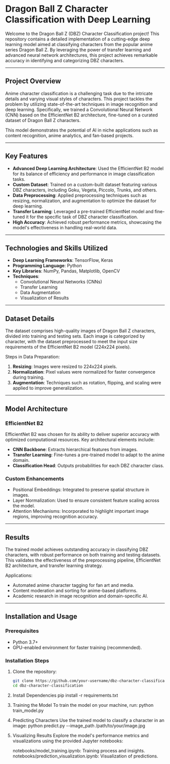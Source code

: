 # Dragon Ball Z Character Classification with Deep Learning

Welcome to the Dragon Ball Z (DBZ) Character Classification project! This repository contains a detailed implementation of a cutting-edge deep learning model aimed at classifying characters from the popular anime series Dragon Ball Z. By leveraging the power of transfer learning and advanced neural network architectures, this project achieves remarkable accuracy in identifying and categorizing DBZ characters.

---

## Project Overview

Anime character classification is a challenging task due to the intricate details and varying visual styles of characters. This project tackles the problem by utilizing state-of-the-art techniques in image recognition and deep learning. Specifically, we trained a Convolutional Neural Network (CNN) based on the EfficientNet B2 architecture, fine-tuned on a curated dataset of Dragon Ball Z characters.

This model demonstrates the potential of AI in niche applications such as content recognition, anime analytics, and fan-based projects.

---

## Key Features

- **Advanced Deep Learning Architecture**: Used the EfficientNet B2 model for its balance of efficiency and performance in image classification tasks.
- **Custom Dataset**: Trained on a custom-built dataset featuring various DBZ characters, including Goku, Vegeta, Piccolo, Trunks, and others.
- **Data Preprocessing**: Applied preprocessing techniques such as resizing, normalization, and augmentation to optimize the dataset for deep learning.
- **Transfer Learning**: Leveraged a pre-trained EfficientNet model and fine-tuned it for the specific task of DBZ character classification.
- **High Accuracy**: Achieved robust performance metrics, showcasing the model's effectiveness in handling real-world data.

---

## Technologies and Skills Utilized

- **Deep Learning Frameworks**: TensorFlow, Keras
- **Programming Language**: Python
- **Key Libraries**: NumPy, Pandas, Matplotlib, OpenCV
- **Techniques**: 
  - Convolutional Neural Networks (CNNs)
  - Transfer Learning
  - Data Augmentation
  - Visualization of Results

---

## Dataset Details

The dataset comprises high-quality images of Dragon Ball Z characters, divided into training and testing sets. Each image is categorized by character, with the dataset preprocessed to meet the input size requirements of the EfficientNet B2 model (224x224 pixels).

Steps in Data Preparation:
1. **Resizing**: Images were resized to 224x224 pixels.
2. **Normalization**: Pixel values were normalized for faster convergence during training.
3. **Augmentation**: Techniques such as rotation, flipping, and scaling were applied to improve generalization.

---

## Model Architecture

### EfficientNet B2
EfficientNet B2 was chosen for its ability to deliver superior accuracy with optimized computational resources. Key architectural elements include:
- **CNN Backbone**: Extracts hierarchical features from images.
- **Transfer Learning**: Fine-tunes a pre-trained model to adapt to the anime domain.
- **Classification Head**: Outputs probabilities for each DBZ character class.

### Custom Enhancements
- Positional Embeddings: Integrated to preserve spatial structure in images.
- Layer Normalization: Used to ensure consistent feature scaling across the model.
- Attention Mechanisms: Incorporated to highlight important image regions, improving recognition accuracy.

---

## Results

The trained model achieves outstanding accuracy in classifying DBZ characters, with robust performance on both training and testing datasets. This validates the effectiveness of the preprocessing pipeline, EfficientNet B2 architecture, and transfer learning strategy.

Applications:
- Automated anime character tagging for fan art and media.
- Content moderation and sorting for anime-based platforms.
- Academic research in image recognition and domain-specific AI.

---

## Installation and Usage

### Prerequisites
- Python 3.7+
- GPU-enabled environment for faster training (recommended).

### Installation Steps
1. Clone the repository:
   ```bash
   git clone https://github.com/your-username/dbz-character-classification.git
   cd dbz-character-classification

2. Install Dependencies
   pip install -r requirements.txt

3. Training the Model
    To train the model on your machine, run:
    python train_model.py

4. Predicting Characters
    Use the trained model to classify a character in an image:
    python predict.py --image_path /path/to/your/image.jpg

5. Visualizing Results
    Explore the model's performance metrics and visualizations using the provided Jupyter notebooks:

    notebooks/model_training.ipynb: Training process and insights.
    notebooks/prediction_visualization.ipynb: Visualization of predictions.
